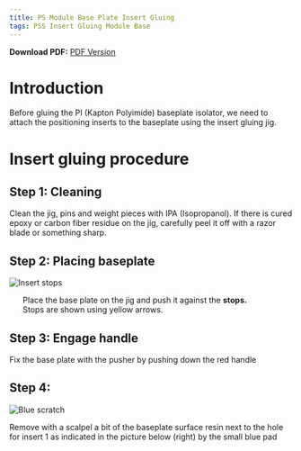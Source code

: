 ```yaml
---
title: PS Module Base Plate Insert Gluing
tags: PSS Insert Gluing Module Base
---
```


**Download PDF:**
<a class="button button--success button--rounded button--lg" href="/assets/docs/PSModuleBaseplateInsertGlueingInstructions.pdf"><i class="fas fa-download"></i>PDF Version</a>

# Introduction

Before gluing the PI (Kapton Polyimide) baseplate isolator, we need to attach the positioning inserts to the baseplate using the insert gluing jig.


# Insert gluing procedure

## Step 1: Cleaning

Clean the jig, pins and weight pieces with IPA (Isopropanol). If there is cured epoxy or carbon fiber residue on the jig, carefully peel it off with a razor blade or something sharp.


## Step 2: Placing baseplate

<div class="grid">
  <div class="cell cell--auto">
     <img src="/assets/images/Insert_gluing/" alt="Insert stops">
  </div>
  <div class="cell cell--3">
    <ul style="list-style-type:none;">
      <li>Place the base plate on the jig and push it against the <b>stops.</b></li>
      <li>Stops are shown using yellow arrows.</li>
    </ul>
  </div>
</div>


## Step 3: Engage handle

Fix the base plate with the pusher by pushing down the red handle


## Step 4: 

<div class="grid">
  <div class="cell cell--auto">
     <img src="/assets/images/Insert_gluing/" alt="Blue scratch">
  </div>
  <div class="cell cell--3">
    <p>Remove with a scalpel a bit of the baseplate surface resin next to the hole for insert 1 as
    indicated in the picture below (right) by the small blue pad</p>
  </div>
</div>